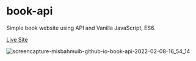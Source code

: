 # book-api

Simple book website using API and Vanilla JavaScript, ES6.

[Live Site](https://misbahmuib.github.io/book-api/)

![screencapture-misbahmuib-github-io-book-api-2022-02-08-16_54_14](https://user-images.githubusercontent.com/45326654/152973339-be40a423-2569-40fa-9642-22e28900e721.png)

